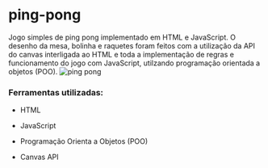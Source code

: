# ping-pong
Jogo simples de ping pong implementado em  HTML e JavaScript. O desenho da mesa, bolinha e raquetes foram feitos com a utilização da API do canvas 
interligada ao HTML e toda a implementação de regras e funcionamento do jogo com JavaScript, utilzando programação orientada a objetos (POO).
![ping pong](https://github.com/Quezad4/ping-pong/assets/105978156/f24bdde9-1e87-4caa-86a3-97410a6f083c)

### Ferramentas utilizadas:

* HTML

* JavaScript

* Programação Orienta a Objetos (POO) 

* Canvas API
